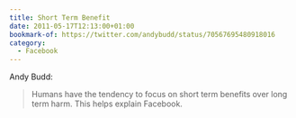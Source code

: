 ```yaml
---
title: Short Term Benefit
date: 2011-05-17T12:13:00+01:00
bookmark-of: https://twitter.com/andybudd/status/70567695480918016
category:
  - Facebook
---
```

Andy Budd:

> Humans have the tendency to focus on short term benefits over long term harm. This helps explain Facebook.
